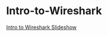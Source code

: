 # Intro-to-Wireshark


[Intro to Wireshark Slideshow](https://49thsecuritydivision.github.io/slideshows/2017/00-Beginner-Wednesday/08-Intro-to-Wireshark)
